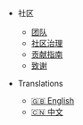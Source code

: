 - 社区
  - [团队](zh/community/team.md)
  - [社区治理](https://github.com/ctripcorp/apollo/blob/master/GOVERNANCE.md)
  - [贡献指南](https://github.com/ctripcorp/apollo/blob/master/CONTRIBUTING.md)
  - [致谢](zh/community/thank-you.md)

- Translations
  - [:uk: English](/en/)
  - [:cn: 中文](/zh/)